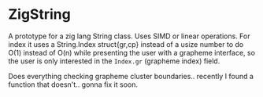 # ZigString
A prototype for a zig lang String class.
Uses SIMD or linear operations.
For index it uses a String.Index struct{gr,cp} instead of a usize number to do O(1) instead of O(n) while presenting the user with a grapheme interface,
so the user is only interested in the `Index.gr` (grapheme index) field.

Does everything checking grapheme cluster boundaries.. recently I found
a function that doesn't.. gonna fix it soon.
